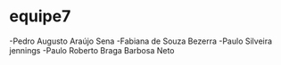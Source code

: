 # equipe7

-Pedro Augusto Araújo Sena
-Fabiana de Souza Bezerra
-Paulo Silveira jennings
-Paulo Roberto Braga Barbosa Neto
